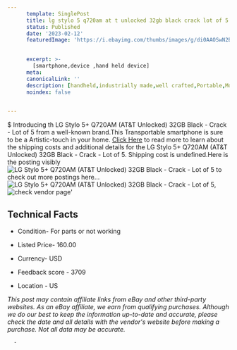 ```yaml
---
      template: SinglePost
      title: lg stylo 5 q720am at t unlocked 32gb black crack lot of 5
      status: Published
      date: '2023-02-12'
      featuredImage: 'https://i.ebayimg.com/thumbs/images/g/di0AAOSwN2BjvHC6/s-l225.jpg'
       

      excerpt: >-
        [smartphone,device ,hand held device]
      meta:
      canonicalLink: ''
      description: [handheld,industrially made,well crafted,Portable,Mobile,Compact,Convenient,Lightweight,Maneuverable,Man-portable,Miniature,Carriable,Hand-held,Light,Holdable,Transportable,Mobile device,Pocket-sized,On-the-go,Wireless,Cordless,Compact size,Convenient size, smartphone,device ,hand held device]
      noindex: false
      

---
```

$
      Introducing th LG Stylo 5+ Q720AM (AT&T Unlocked) 32GB Black - Crack - Lot of 5 from a well-known brand.This Transportable smartphone is sure to be a Artistic-touch in your home. [Click Here](https://www.ebay.com/itm/285140989739?hash=item4263ba372b%3Ag%3Adi0AAOSwN2BjvHC6&mkevt=1&mkcid=1&mkrid=711-53200-19255-0&campid=%253CePNCampaignId%253E&customid=%253CreferenceId%253E&toolid=10049) to read more to learn about the shipping costs and additional details for the LG Stylo 5+ Q720AM (AT&T Unlocked) 32GB Black - Crack - Lot of 5. Shipping cost is undefined.Here is the posting visibly ![LG Stylo 5+ Q720AM (AT&T Unlocked) 32GB Black - Crack - Lot of 5](https://i.ebayimg.com/thumbs/images/g/di0AAOSwN2BjvHC6/s-l225.jpg) to check out more postings here... ![LG Stylo 5+ Q720AM (AT&T Unlocked) 32GB Black - Crack - Lot of 5](https://i.ebayimg.com/images/g/di0AAOSwN2BjvHC6/s-l1200.jpg), ![check vendor page](https://origin-galleryplus.ebayimg.com/ws/web/285140989739_2_0_1/225x225.jpg)'

      

 ## Technical Facts 



     
      

 - Condition- For parts or not working 


      

 - Listed Price- 160.00 


      

 - Currency- USD 


      

 - Feedback score - 3709 


      

 - Location - US 


      
      

 *_This post may contain affiliate links from eBay and other third-party websites. As an eBay affiliate, we earn from qualifying purchases. Although we do our best to keep the information up-to-date and accurate, please check the date and all details with the vendor's website before making a purchase. Not all data may be accurate._*




      -
